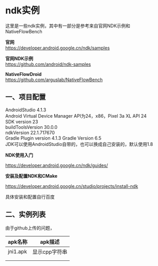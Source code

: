 # ndk实例
这里是一些ndk实例，其中有一部分是参考来自官网NDK示例和NativeFlowBench  

**官网**  
https://developer.android.google.cn/ndk/samples  

**官网NDK示例**  
https://github.com/android/ndk-samples  

**NativeFlowDroid**    
https://github.com/arguslab/NativeFlowBench  


## 一、项目配置  

AndroidStudio 4.1.3  
Android Virtual Device Manager API为24，x86，Pixel 3a XL API 24  
SDK version 23  
buildToolsVersion 30.0.0  
ndkVersion 22.1.717670  
Gradle Plugin version 4.1.3 Gradle Version 6.5  
JDK可以使用AndroidStudio自带的，也可以换成自己安装的，默认使用1.8  

**NDK使用入门**

https://developer.android.google.cn/ndk/guides/

**安装及配置NDK和CMake**

https://developer.android.google.cn/studio/projects/install-ndk

具体安装和配置自行百度  

## 二、实例列表

由于github上传的问题，

|  apk名称    |  apk描述    |
| ---- | ---- | 
|   jni1.apk   |  显示cpp字符串    |
|      |      |
|      |      |


